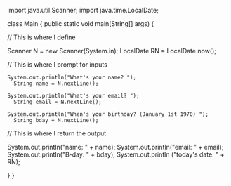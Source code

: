 import java.util.Scanner;
import java.time.LocalDate;


class Main {
  public static void main(String[] args) {

// This is where I define

  Scanner N = new Scanner(System.in);
  LocalDate RN = LocalDate.now();
  

// This is where I prompt for inputs

    System.out.println("What's your name? ");
      String name = N.nextLine();

    System.out.println("What's your email? ");
      String email = N.nextLine();

    System.out.println("When's your birthday? (January 1st 1970) ");
      String bday = N.nextLine();

// This is where I return the output

   System.out.println("name: " + name);
   System.out.println("email: " + email);
   System.out.println("B-day: " + bday);
   System.out.println ("today's date: " + RN);


  }
}
